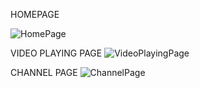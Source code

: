 HOMEPAGE

![HomePage](https://user-images.githubusercontent.com/53406891/198543681-52e73ebd-8f8a-407b-b11a-f57b1237bf7a.png)


VIDEO PLAYING PAGE
![VideoPlayingPage](https://user-images.githubusercontent.com/53406891/198543727-4ede4b27-d7bc-4963-becf-67bc891c131a.png)


CHANNEL PAGE
![ChannelPage](https://user-images.githubusercontent.com/53406891/198543751-7dd66701-dd68-469f-9dc1-05be21021b7b.png)
